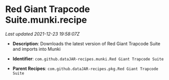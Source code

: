 # Red Giant Trapcode Suite.munki.recipe

_Last updated 2021-12-23 19:58:07Z_

- **Description**: Downloads the latest version of Red Giant Trapcode Suite and imports into Munki

- **Identifier**: `com.github.dataJAR-recipes.munki.Red Giant Trapcode Suite`

- **Parent Recipes**: `com.github.dataJAR-recipes.pkg.Red Giant Trapcode Suite`